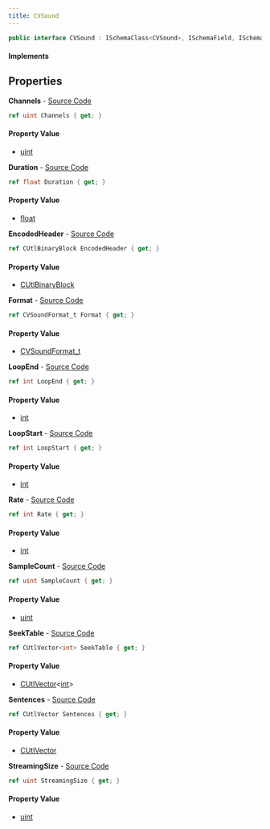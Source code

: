 ```yaml
---
title: CVSound
---
```


```csharp
public interface CVSound : ISchemaClass<CVSound>, ISchemaField, ISchemaClass, INativeHandle
```

#### Implements

## Properties

**Channels** - [Source Code](https://github.com/swiftly-solution/swiftlys2/blob/main/managed/src/SwiftlyS2.Generated/Schemas/Interfaces/CVSound.cs#L20)

```csharp
ref uint Channels { get; }
```

#### Property Value

- [uint](https://learn.microsoft.com/dotnet/api/system.uint32)

**Duration** - [Source Code](https://github.com/swiftly-solution/swiftlys2/blob/main/managed/src/SwiftlyS2.Generated/Schemas/Interfaces/CVSound.cs#L26)

```csharp
ref float Duration { get; }
```

#### Property Value

- [float](https://learn.microsoft.com/dotnet/api/system.single)

**EncodedHeader** - [Source Code](https://github.com/swiftly-solution/swiftlys2/blob/main/managed/src/SwiftlyS2.Generated/Schemas/Interfaces/CVSound.cs#L37)

```csharp
ref CUtlBinaryBlock EncodedHeader { get; }
```

#### Property Value

- [CUtlBinaryBlock](/docs/api/shared/natives/cutlbinaryblock)

**Format** - [Source Code](https://github.com/swiftly-solution/swiftlys2/blob/main/managed/src/SwiftlyS2.Generated/Schemas/Interfaces/CVSound.cs#L18)

```csharp
ref CVSoundFormat_t Format { get; }
```

#### Property Value

- [CVSoundFormat_t](/docs/api/shared/schemadefinitions/cvsoundformat_t)

**LoopEnd** - [Source Code](https://github.com/swiftly-solution/swiftlys2/blob/main/managed/src/SwiftlyS2.Generated/Schemas/Interfaces/CVSound.cs#L35)

```csharp
ref int LoopEnd { get; }
```

#### Property Value

- [int](https://learn.microsoft.com/dotnet/api/system.int32)

**LoopStart** - [Source Code](https://github.com/swiftly-solution/swiftlys2/blob/main/managed/src/SwiftlyS2.Generated/Schemas/Interfaces/CVSound.cs#L22)

```csharp
ref int LoopStart { get; }
```

#### Property Value

- [int](https://learn.microsoft.com/dotnet/api/system.int32)

**Rate** - [Source Code](https://github.com/swiftly-solution/swiftlys2/blob/main/managed/src/SwiftlyS2.Generated/Schemas/Interfaces/CVSound.cs#L16)

```csharp
ref int Rate { get; }
```

#### Property Value

- [int](https://learn.microsoft.com/dotnet/api/system.int32)

**SampleCount** - [Source Code](https://github.com/swiftly-solution/swiftlys2/blob/main/managed/src/SwiftlyS2.Generated/Schemas/Interfaces/CVSound.cs#L24)

```csharp
ref uint SampleCount { get; }
```

#### Property Value

- [uint](https://learn.microsoft.com/dotnet/api/system.uint32)

**SeekTable** - [Source Code](https://github.com/swiftly-solution/swiftlys2/blob/main/managed/src/SwiftlyS2.Generated/Schemas/Interfaces/CVSound.cs#L33)

```csharp
ref CUtlVector<int> SeekTable { get; }
```

#### Property Value

- [CUtlVector](/docs/api/shared/natives/cutlvector-1)<[int](https://learn.microsoft.com/dotnet/api/system.int32)>

**Sentences** - [Source Code](https://github.com/swiftly-solution/swiftlys2/blob/main/managed/src/SwiftlyS2.Generated/Schemas/Interfaces/CVSound.cs#L29)

```csharp
ref CUtlVector Sentences { get; }
```

#### Property Value

- [CUtlVector](/docs/api/shared/natives/cutlvector)

**StreamingSize** - [Source Code](https://github.com/swiftly-solution/swiftlys2/blob/main/managed/src/SwiftlyS2.Generated/Schemas/Interfaces/CVSound.cs#L31)

```csharp
ref uint StreamingSize { get; }
```

#### Property Value

- [uint](https://learn.microsoft.com/dotnet/api/system.uint32)

